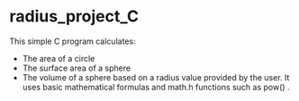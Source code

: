 # radius_project_C
This simple C program calculates:

* The area of a circle
* The surface area of a sphere
* The volume of a sphere
based on a radius value provided by the user.
It uses basic mathematical formulas and math.h functions such as pow() .

